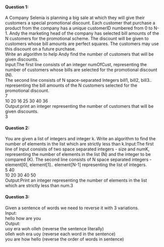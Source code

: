 #### Question 1:
A Company Selenia is planning a big sale at which they will give their customers a special promotional discount. Each customer that purchase a product from the company has a unique customerID numbered from 0 to N-1. Andy the marketing head of the company has selected bill amounts of the N customers for the promotional scheme. The discount will be given to customers whose bill amounts are perfect squares. The customers may use this discount on a future purchase. <br>
Write an algorithm to help Andy find the number of customers that will be given discounts. <br>
Input:The first line consists of an integer numOfCust, representing the number of customers whose bills are selected for the promotional discount (N). <br>
The second line consists of N space-separated Integers bill1, bill2, bill3.. representing the bill amounts of the N customers selected for the promotional discount.<br>
7 <br>
10 20 16 25 30 40 36 <br>
Output:print an integer representing the number of customers that will be given discounts.<br>
3
#### Question 2:
You are given a list of integers and integer k. Write an algorithm to find the number of elements in the list which are strictly less than k.Input:The first line of Input consists of two space separated integers - size and numK, representing the number of elements in the list (N) and the integer to be compared (K). The second line consists of N space separated integers - element[0], element[1].. element[N-1] representing the list of integers. <br>
5 40 <br>
10 20 30 40 50 <br>
Output:Print an integer representing the number of elements in the list which are strictly less than num.3


#### Question 3:
Given a sentence of words we need to reverse it with 3 variations. <br>
Input: <br>
hello how are you <br>
Output: <br>
uoy era woh olleh (reverse the sentence literally)<br>
olleh woh era uoy (reverse each word in the sentence) <br>
you are how hello (reverse the order of words in sentence) <br>